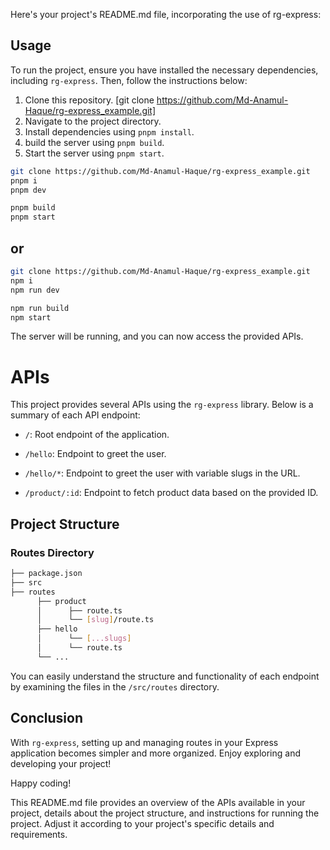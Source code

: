 Here's your project's README.md file, incorporating the use of rg-express:

## Usage

To run the project, ensure you have installed the necessary dependencies, including `rg-express`. Then, follow the instructions below:

1. Clone this repository. [git clone https://github.com/Md-Anamul-Haque/rg-express_example.git]
2. Navigate to the project directory.
3. Install dependencies using `pnpm install`.
4. build the server using `pnpm build`.
5. Start the server using `pnpm start`.

```bash
git clone https://github.com/Md-Anamul-Haque/rg-express_example.git
pnpm i
pnpm dev

pnpm build
pnpm start
```

## or

```bash
git clone https://github.com/Md-Anamul-Haque/rg-express_example.git
npm i
npm run dev

npm run build
npm start
```

The server will be running, and you can now access the provided APIs.

# APIs

This project provides several APIs using the `rg-express` library. Below is a summary of each API endpoint:

- `/`: Root endpoint of the application.
- `/hello`: Endpoint to greet the user.

- `/hello/*`: Endpoint to greet the user with variable slugs in the URL.

- `/product/:id`: Endpoint to fetch product data based on the provided ID.

## Project Structure

### Routes Directory

```bash
├── package.json
├── src
├── routes
      ├── product
      │      ├── route.ts
      │      └── [slug]/route.ts
      ├── hello
      │      └── [...slugs]
      │      └── route.ts
      └── ...

```

You can easily understand the structure and functionality of each endpoint by examining the files in the `/src/routes` directory.

## Conclusion

With `rg-express`, setting up and managing routes in your Express application becomes simpler and more organized. Enjoy exploring and developing your project!

Happy coding!

This README.md file provides an overview of the APIs available in your project, details about the project structure, and instructions for running the project. Adjust it according to your project's specific details and requirements.
